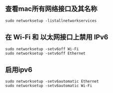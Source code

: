## 查看mac所有网络接口及其名称
`sudo networksetup -listallnetworkservices`
## 在 Wi-Fi 和 以太网接口上禁用 IPv6
```
sudo networksetup -setv6off Wi-Fi
sudo networksetup -setv6off Ethernet
```
## 启用ipv6
```
sudo networksetup -setv6automatic Ethernet
sudo networksetup -setv6automatic Wi-Fi
```